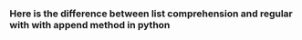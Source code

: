 ### Here is the difference between list comprehension and regular with with append method in python
